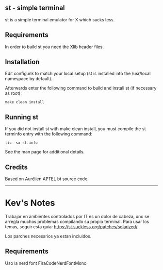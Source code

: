 st - simple terminal
--------------------
st is a simple terminal emulator for X which sucks less.


Requirements
------------
In order to build st you need the Xlib header files.


Installation
------------
Edit config.mk to match your local setup (st is installed into
the /usr/local namespace by default).

Afterwards enter the following command to build and install st (if
necessary as root):

    make clean install


Running st
----------
If you did not install st with make clean install, you must compile
the st terminfo entry with the following command:

    tic -sx st.info

See the man page for additional details.

Credits
-------
Based on Aurélien APTEL <aurelien dot aptel at gmail dot com> bt source code.

-------
# Kev's Notes

Trabajar en ambientes controlados por IT es un dolor de cabeza, uno se arregla muchos problemas
compilando su propio terminal.
Para usar los temas, seguir esta guia: 
https://st.suckless.org/patches/solarized/

Los parches necesarios ya estan incluidos.

## Requirements
Uso la nerd font FiraCodeNerdFontMono
